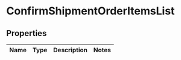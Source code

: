 
# ConfirmShipmentOrderItemsList

## Properties
Name | Type | Description | Notes
------------ | ------------- | ------------- | -------------



